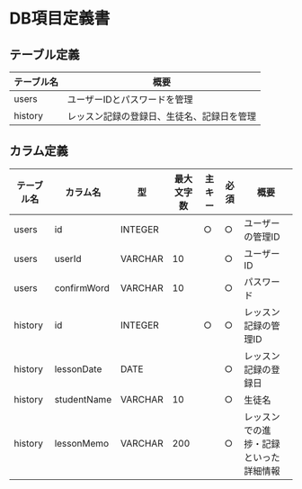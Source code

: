 # DB項目定義書

## テーブル定義
| テーブル名   | 概要 |
| --- | ----------- |
| users    | ユーザーIDとパスワードを管理 |
| history    | レッスン記録の登録日、生徒名、記録日を管理 |

## カラム定義
| テーブル名   | カラム名 | 型 | 最大文字数 | 主キー | 必須 | 概要 |
| --- | ----------- | ----------- | ----------- | ----------- | ----------- | ----------- |
| users   | id | INTEGER |  | ○ | ○ | ユーザーの管理ID |
| users   | userId | VARCHAR | 10 |  | ○ | ユーザーID |
| users   | confirmWord | VARCHAR | 10 |  | ○ | パスワード |
| history   | id | INTEGER |  | ○ | ○ | レッスン記録の管理ID |
| history   | lessonDate | DATE |  |  | ○ | レッスン記録の登録日 |
| history   | studentName | VARCHAR | 10 |  | ○ | 生徒名 |
| history   | lessonMemo | VARCHAR | 200 |  | ○ | レッスンでの進捗・記録といった詳細情報 |